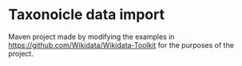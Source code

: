 # Taxonoicle data import

Maven project made by modifying the examples in https://github.com/Wikidata/Wikidata-Toolkit for the purposes of the project.